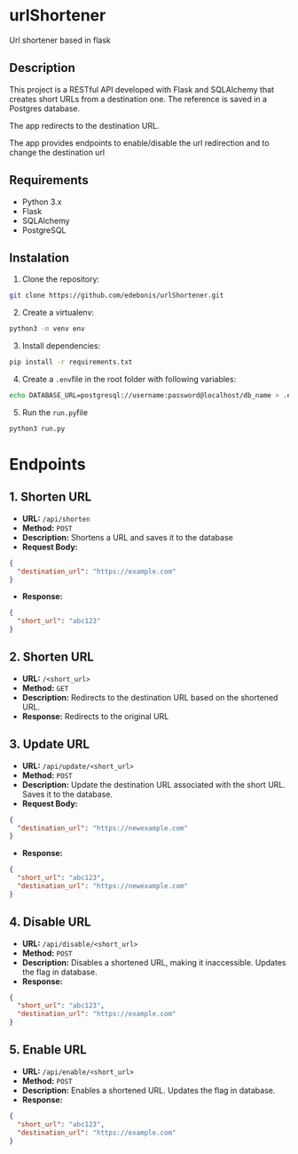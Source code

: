 # urlShortener
Url shortener based in flask

## Description
This project is a RESTful API developed with Flask and SQLAlchemy that creates short URLs from a destination one. The reference is saved in a Postgres database. 

The app redirects to the destination URL. 

The app provides endpoints to enable/disable the url redirection and to change the destination url

## Requirements
- Python 3.x
- Flask
- SQLAlchemy
- PostgreSQL

## Instalation

1. Clone the repository:
``` bash 
git clone https://github.com/edebonis/urlShortener.git
```
2. Create a virtualenv:
``` bash 
python3 -m venv env
```
3. Install dependencies:
``` bash 
pip install -r requirements.txt
```
4. Create a `.env`file in the root folder with following variables:
``` bash 
echo DATABASE_URL=postgresql://username:password@localhost/db_name > .env
```
5. Run the `run.py`file
``` bash 
python3 run.py
```

# Endpoints
## 1. __Shorten URL__
* __URL:__ `/api/shorten`
* __Method:__ `POST`
* __Description:__ Shortens a URL and saves it to the database
* __Request Body:__
```json
{
  "destination_url": "https://example.com"
}
```
* __Response:__
```json
{
  "short_url": "abc123"
}
```

## 2. __Shorten URL__
* __URL:__ `/<short_url>`
* __Method:__ `GET`
* __Description:__ Redirects to the destination URL based on the shortened URL.
* __Response:__ Redirects to the original URL

## 3. __Update URL__
* __URL:__ `/api/update/<short_url>`
* __Method:__ `POST`
* __Description:__ Update the destination URL associated with the short URL. Saves it to the database.
* __Request Body:__
```json
{
  "destination_url": "https://newexample.com"
}
```
* __Response:__
```json
{
  "short_url": "abc123",
  "destination_url": "https://newexample.com"
}
```
## 4. __Disable URL__
* __URL:__ `/api/disable/<short_url>`
* __Method:__ `POST`
* __Description:__ Disables a shortened URL, making it inaccessible. Updates the flag in database.
* __Response:__
```json
{
  "short_url": "abc123",
  "destination_url": "https://example.com"
}
```
## 5. __Enable URL__
* __URL:__ `/api/enable/<short_url>`
* __Method:__ `POST`
* __Description:__ Enables a shortened URL. Updates the flag in database.
* __Response:__
```json
{
  "short_url": "abc123",
  "destination_url": "https://example.com"
}
```
